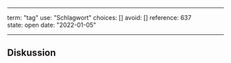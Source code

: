 
---
term:      "tag"
use:       "Schlagwort"
choices:   []
avoid:     []
reference: 637        
state:     open
date:      "2022-01-05"

---

## Diskussion

